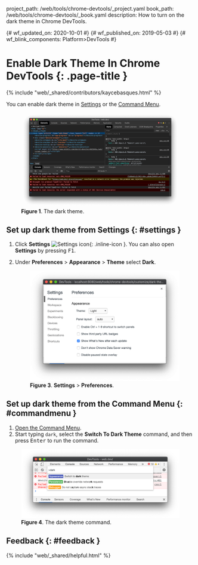 project_path: /web/tools/chrome-devtools/_project.yaml
book_path: /web/tools/chrome-devtools/_book.yaml
description: How to turn on the dark theme in Chrome DevTools.

{# wf_updated_on: 2020-10-01 #}
{# wf_published_on: 2019-05-03 #}
{# wf_blink_components: Platform>DevTools #}

# Enable Dark Theme In Chrome DevTools {: .page-title }

{% include "web/_shared/contributors/kaycebasques.html" %}

You can enable dark theme in [Settings](#settings) or the [Command Menu](#commandmenu).

<figure>
  <img src="images/darktheme.png"
       alt="The dark theme."/>
  <figcaption>
    <b>Figure 1</b>. The dark theme.
  </figcaption>
</figure>

## Set up dark theme from Settings {: #settings }

[icon]: /web/tools/chrome-devtools/images/shared/capture-settings.png

1. Click **Settings** ![Settings icon][icon]{: .inline-icon }. You can also open
   **Settings** by pressing <kbd>F1</kbd>.

1. Under **Preferences** > **Appearance** > **Theme** select **Dark**.

     <figure>
       <img src="images/preferences.png"
            alt="Settings > Preferences."/>
       <figcaption>
         <b>Figure 3</b>. <b>Settings</b> > <b>Preferences</b>.
       </figcaption>
     </figure>

## Set up dark theme from the Command Menu {: #commandmenu }

1. [Open the Command Menu](/web/tools/chrome-devtools/command-menu/).
1. Start typing `dark`, select the **Switch To Dark Theme** command, and then press
   <kbd>Enter</kbd> to run the command.

<figure>
  <img src="images/darkthemecommand.png"
       alt="The dark theme command."/>
  <figcaption>
    <b>Figure 4</b>. The dark theme command.
  </figcaption>
</figure>

## Feedback {: #feedback }

{% include "web/_shared/helpful.html" %}
